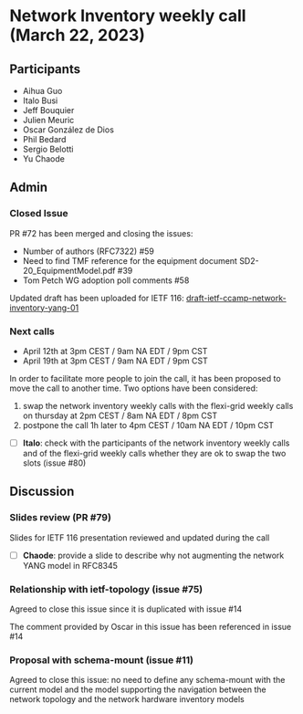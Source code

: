 # Network Inventory weekly call (March 22, 2023)

## Participants

- Aihua Guo
- Italo Busi
- Jeff Bouquier
- Julien Meuric
- Oscar González de Dios
- Phil Bedard
- Sergio Belotti
- Yu Chaode

## Admin

### Closed Issue

PR #72 has been merged and closing the issues:
- Number of authors (RFC7322) #59
- Need to find TMF reference for the equipment document SD2-20_EquipmentModel.pdf #39
- Tom Petch WG adoption poll comments #58

Updated draft has been uploaded for IETF 116: [draft-ietf-ccamp-network-inventory-yang-01](https://datatracker.ietf.org/doc/html/draft-ietf-ccamp-network-inventory-yang-01)

### Next calls

- April 12th at 3pm CEST / 9am NA EDT / 9pm CST
- April 19th at 3pm CEST / 9am NA EDT / 9pm CST

In order to facilitate more people to join the call, it has been proposed to move the call to another time. Two options have been considered:
1. swap the network inventory weekly calls with the flexi-grid weekly calls on thursday at 2pm CEST / 8am NA EDT / 8pm CST
2. postpone the call 1h later to 4pm CEST / 10am NA EDT / 10pm CST

- [ ] **Italo**: check with the participants of the network inventory weekly calls and of the flexi-grid weekly calls whether they are ok to swap the two slots (issue #80)

## Discussion

### Slides review (PR #79)

Slides for IETF 116 presentation reviewed and updated during the call

- [ ] **Chaode**: provide a slide to describe why not augmenting the network YANG model in RFC8345

### Relationship with ietf-topology (issue #75)

Agreed to close this issue since it is duplicated with issue #14

The comment provided by Oscar in this issue has been referenced in issue #14

### Proposal with schema-mount (issue #11)

Agreed to close this issue: no need to define any schema-mount with the current model and the model supporting the navigation between the network topology and the network hardware inventory models
